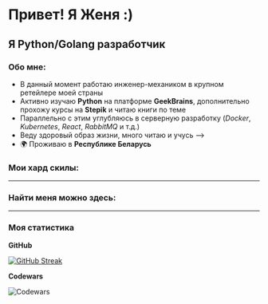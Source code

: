 # Привет! Я Женя :)

Я Python/Golang разработчик
----------------
### Обо мне:
* В данный момент работаю инженер-механиком в крупном ретейлере моей страны
* Активно изучаю **Python** на платформе **GeekBrains**, дополнительно прохожу курсы на **Stepik** и читаю книги по теме
* Параллельно с этим углубляюсь в серверную разработку (*Docker*, *Kubernetes*, *React*, *RabbitMQ* и т.д.) 
* Веду здоровый образ жизни, много читаю и учусь
-->
* 🌍  Проживаю в **Республике Беларусь**


### Мои хард скилы:

---


### Найти меня можно здесь:

---

### Моя статистика

<b>GitHub</b>

[![GitHub Streak](https://streak-stats.demolab.com?user=pogudo-e&theme=vue&card_width=497&fire=EB5454)](https://git.io/streak-stats)

<b>Codewars</b>

![Codewars](https://c686b864-254a-48ad-adda-751b97b45c0c-00-241mot1h3o2eg.janeway.replit.dev/?user_name=Pogudo&theme=light)
